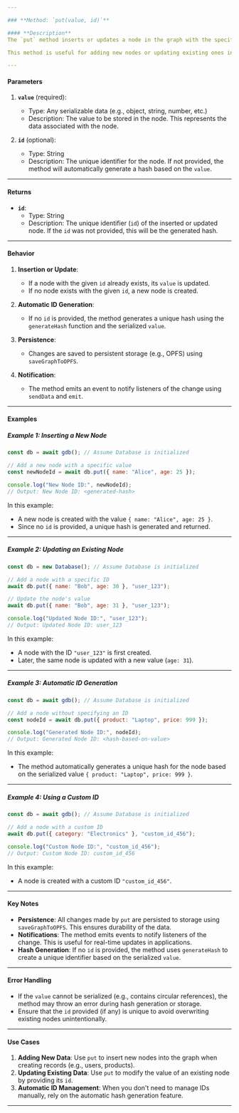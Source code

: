 ```yaml
---

### **Method: `put(value, id)`**

#### **Description**
The `put` method inserts or updates a node in the graph with the specified `value` and `id`. If no `id` is provided, it generates a unique hash based on the `value` to serve as the node's identifier. The method ensures that changes are persisted to storage and notifies listeners of the update.

This method is useful for adding new nodes or updating existing ones in the graph.

---
```


#### **Parameters**
1. **`value`** (required):  
   - Type: Any serializable data (e.g., object, string, number, etc.)  
   - Description: The value to be stored in the node. This represents the data associated with the node.

2. **`id`** (optional):  
   - Type: String  
   - Description: The unique identifier for the node. If not provided, the method will automatically generate a hash based on the `value`.

---

#### **Returns**
- **`id`**:  
  - Type: String  
  - Description: The unique identifier (`id`) of the inserted or updated node. If the `id` was not provided, this will be the generated hash.

---

#### **Behavior**
1. **Insertion or Update**:
   - If a node with the given `id` already exists, its `value` is updated.
   - If no node exists with the given `id`, a new node is created.

2. **Automatic ID Generation**:
   - If no `id` is provided, the method generates a unique hash using the `generateHash` function and the serialized `value`.

3. **Persistence**:
   - Changes are saved to persistent storage (e.g., OPFS) using `saveGraphToOPFS`.

4. **Notification**:
   - The method emits an event to notify listeners of the change using `sendData` and `emit`.

---

#### **Examples**

##### **Example 1: Inserting a New Node**
```javascript
const db = await gdb(); // Assume Database is initialized

// Add a new node with a specific value
const newNodeId = await db.put({ name: "Alice", age: 25 });

console.log("New Node ID:", newNodeId);
// Output: New Node ID: <generated-hash>
```

In this example:
- A new node is created with the value `{ name: "Alice", age: 25 }`.
- Since no `id` is provided, a unique hash is generated and returned.

---

##### **Example 2: Updating an Existing Node**
```javascript
const db = new Database(); // Assume Database is initialized

// Add a node with a specific ID
await db.put({ name: "Bob", age: 30 }, "user_123");

// Update the node's value
await db.put({ name: "Bob", age: 31 }, "user_123");

console.log("Updated Node ID:", "user_123");
// Output: Updated Node ID: user_123
```

In this example:
- A node with the ID `"user_123"` is first created.
- Later, the same node is updated with a new value (`age: 31`).

---

##### **Example 3: Automatic ID Generation**
```javascript
const db = await gdb(); // Assume Database is initialized

// Add a node without specifying an ID
const nodeId = await db.put({ product: "Laptop", price: 999 });

console.log("Generated Node ID:", nodeId);
// Output: Generated Node ID: <hash-based-on-value>
```

In this example:
- The method automatically generates a unique hash for the node based on the serialized value `{ product: "Laptop", price: 999 }`.

---

##### **Example 4: Using a Custom ID**
```javascript
const db = await gdb(); // Assume Database is initialized

// Add a node with a custom ID
await db.put({ category: "Electronics" }, "custom_id_456");

console.log("Custom Node ID:", "custom_id_456");
// Output: Custom Node ID: custom_id_456
```

In this example:
- A node is created with a custom ID `"custom_id_456"`.

---

#### **Key Notes**
- **Persistence**: All changes made by `put` are persisted to storage using `saveGraphToOPFS`. This ensures durability of the data.
- **Notifications**: The method emits events to notify listeners of the change. This is useful for real-time updates in applications.
- **Hash Generation**: If no `id` is provided, the method uses `generateHash` to create a unique identifier based on the serialized `value`.

---

#### **Error Handling**
- If the `value` cannot be serialized (e.g., contains circular references), the method may throw an error during hash generation or storage.
- Ensure that the `id` provided (if any) is unique to avoid overwriting existing nodes unintentionally.

---

#### **Use Cases**
1. **Adding New Data**: Use `put` to insert new nodes into the graph when creating records (e.g., users, products).
2. **Updating Existing Data**: Use `put` to modify the value of an existing node by providing its `id`.
3. **Automatic ID Management**: When you don't need to manage IDs manually, rely on the automatic hash generation feature.

---